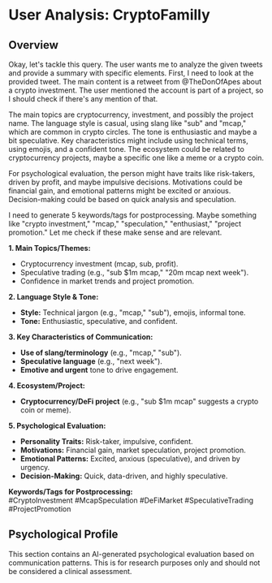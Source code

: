 # User Analysis: CryptoFamilly

## Overview

<think>
Okay, let's tackle this query. The user wants me to analyze the given tweets and provide a summary with specific elements. First, I need to look at the provided tweet. The main content is a retweet from @TheDonOfApes about a crypto investment. The user mentioned the account is part of a project, so I should check if there's any mention of that.

The main topics are cryptocurrency, investment, and possibly the project name. The language style is casual, using slang like "sub" and "mcap," which are common in crypto circles. The tone is enthusiastic and maybe a bit speculative. Key characteristics might include using technical terms, using emojis, and a confident tone. The ecosystem could be related to cryptocurrency projects, maybe a specific one like a meme or a crypto coin.

For psychological evaluation, the person might have traits like risk-takers, driven by profit, and maybe impulsive decisions. Motivations could be financial gain, and emotional patterns might be excited or anxious. Decision-making could be based on quick analysis and speculation.

I need to generate 5 keywords/tags for postprocessing. Maybe something like "crypto investment," "mcap," "speculation," "enthusiast," "project promotion." Let me check if these make sense and are relevant.
</think>

**1. Main Topics/Themes:**  
- Cryptocurrency investment (mcap, sub, profit).  
- Speculative trading (e.g., "sub $1m mcap," "20m mcap next week").  
- Confidence in market trends and project promotion.  

**2. Language Style & Tone:**  
- **Style:** Technical jargon (e.g., "mcap," "sub"), emojis, informal tone.  
- **Tone:** Enthusiastic, speculative, and confident.  

**3. Key Characteristics of Communication:**  
- **Use of slang/terminology** (e.g., "mcap," "sub").  
- **Speculative language** (e.g., "next week").  
- **Emotive and urgent** tone to drive engagement.  

**4. Ecosystem/Project:**  
- **Cryptocurrency/DeFi project** (e.g., "sub $1m mcap" suggests a crypto coin or meme).  

**5. Psychological Evaluation:**  
- **Personality Traits:** Risk-taker, impulsive, confident.  
- **Motivations:** Financial gain, market speculation, project promotion.  
- **Emotional Patterns:** Excited, anxious (speculative), and driven by urgency.  
- **Decision-Making:** Quick, data-driven, and highly speculative.  

**Keywords/Tags for Postprocessing:**  
#CryptoInvestment #McapSpeculation #DeFiMarket #SpeculativeTrading #ProjectPromotion

## Psychological Profile

This section contains an AI-generated psychological evaluation based on communication patterns. This is for research purposes only and should not be considered a clinical assessment.